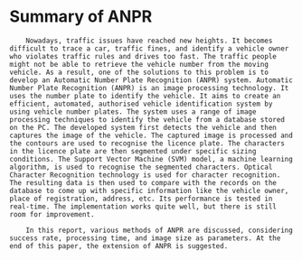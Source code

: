 # Summary of ANPR

		Nowadays, traffic issues have reached new heights. It becomes difficult to trace a car, traffic fines, and identify a vehicle owner who violates traffic rules and drives too fast. The traffic people might not be able to retrieve the vehicle number from the moving vehicle. As a result, one of the solutions to this problem is to develop an Automatic Number Plate Recognition (ANPR) system. Automatic Number Plate Recognition (ANPR) is an image processing technology. It uses the number plate to identify the vehicle. It aims to create an efficient, automated, authorised vehicle identification system by using vehicle number plates. The system uses a range of image processing techniques to identify the vehicle from a database stored on the PC. The developed system first detects the vehicle and then captures the image of the vehicle. The captured image is processed and the contours are used to recognise the licence plate. The characters in the licence plate are then segmented under specific sizing conditions. The Support Vector Machine (SVM) model, a machine learning algorithm, is used to recognise the segmented characters. Optical Character Recognition technology is used for character recognition. The resulting data is then used to compare with the records on the database to come up with specific information like the vehicle owner, place of registration, address, etc. Its performance is tested in real-time. The implementation works quite well, but there is still room for improvement.

		In this report, various methods of ANPR are discussed, considering success rate, processing time, and image size as parameters. At the end of this paper, the extension of ANPR is suggested.